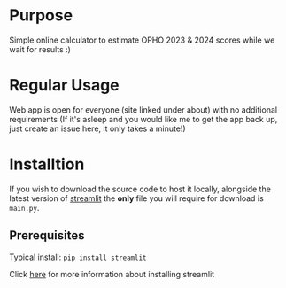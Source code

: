 # Purpose
Simple online calculator to estimate OPHO 2023 & 2024 scores while we wait for results :)

# Regular Usage
Web app is open for everyone (site linked under about) with no additional requirements
(If it's asleep and you would like me to get the app back up, just create an issue here, it only takes a minute!)

# Installtion
If you wish to download the source code to host it locally, alongside the latest version of [streamlit](https://streamlit.io/) the **only** file you will require for download is `main.py`.

## Prerequisites
Typical install:
`pip install streamlit`

Click [here](https://docs.streamlit.io/get-started/installation) for more information about installing streamlit

